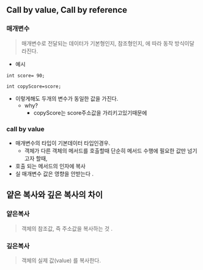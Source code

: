 ## Call by value, Call by reference 
### 매개변수 
> 매개변수로 전달되는 데이터가 기본형인지, 참조형인지, 에 따라 동작 방식이달라진다. 
- 예시 
```
int score= 90; 

int copyScore=score; 
```
- 이렇게해도 두개의 변수가 동일한 값을 가진다. 
  - why? 
    - copyScore는 score주소값을 가리키고있기때문에 

### call by value
 - 매개변수의 타입이 기본데이터 타입인경우. 
   - 객체가 다른 객체의 메서드를 호출할때 단순히 메서드 수행에 필요한 값만 넘기고자 할때, 
 - 호출 되는 메서드의 인자에 복사 
 - 실 매개변수 값은 영향을 안받는다 .


## 얕은 복사와 깊은 복사의 차이

### 얕은복사 
> 객체의 참조값, 즉 주소값을 복사하는 것 .

### 깊은복사 
> 객체의 실제 값(value) 를 복사한다. 